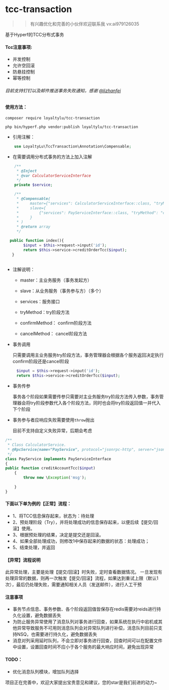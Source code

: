 # tcc-transaction

>>有兴趣优化和完善的小伙伴欢迎联系我 vx:ai979126035

基于Hyperf的TCC分布式事务



#### Tcc注意事项:
*   并发控制
*   允许空回滚
*   防悬挂控制
*   幂等控制

###### 目前支持钉钉以及邮件推送事务失败通知，感谢 <a href="https://github.com/lizhanfei" target='_blank'>@lizhanfei</a>

#### 使用方法：

`composer require loyaltylu/tcc-transaction`


`php bin/hyperf.php vendor:publish loyaltylu/tcc-transaction`


* 引用注解：

```php
    use LoyaltyLu\TccTransaction\Annotation\Compensable;
```

* 在需要调用分布式事务的方法上加入注解


```php
    /**
     * @Inject
     * @var CalculatorServiceInterface
     */
    private $service;

    /**
     * @Compensable(
     *     master={"services": CalculatorServiceInterface::class, "tryMethod": "creditOrderTcc", "confirmMethod": "confirmCreditOrderTcc", "cancelMethod": "cancelCreditOrderTcc"},
     *     slave={
     *         {"services": PayServiceInterface::class, "tryMethod": "creditAccountTcc", "confirmMethod": "confirmCreditAccountTcc", "cancelMethod": "cancelCreditAccountTcc"},
     *     }
     * )
     * @return array
     */

  public function index(){
        $input = $this->request->input('id');
        return $this->service->creditOrderTcc($input);
   }
  

```
* 注解说明：

    * master：主业务服务（事务发起方）

    * slave：从业务服务（事务参与方）（多个）

    * services：服务接口
    
    * tryMethod：try阶段方法
    
    * confirmMethod： confirm阶段方法
    
    * cancelMethod： cancel阶段方法




* 事务调用


    只需要调用主业务服务try阶段方法，事务管理器会根据各个服务返回决定执行confirm阶段还是cancel阶段
    
```php
     $input = $this->request->input('id');
     return $this->service->creditOrderTcc($input);
```


* 事务传参


    事务各个阶段如果需要传参只需要对主业务服务try阶段方法传入参数，事务管理器会将try阶段参数代入各个阶段方法，同时也会将try阶段返回值一并代入下个阶段


* 事务参与者应响应失败需要使用`throw`抛出


    目前不支持自定义失败异常，后期会考虑
    

```php
/**
 * Class CalculatorService.
 * @RpcService(name="PayService", protocol="jsonrpc-http", server="jsonrpc-http", publishTo="consul")
 */
class PayService implements PayServiceInterface
{
public function creditAccountTcc($input)
    {
        throw new \Exception('msg');
        
    }
}
```



#### 下面以下单为例的【正常】流程：

*   1、将TCC信息保存起来，状态为：待处理
*   2、预处理阶段（Try），并将处理成功的信息保存起来，以便后续【提交/回滚】使用。
*   3、根据预处理的结果，决定是提交还是回滚。
*   4、如果全部处理成功，则修改1中保存起来的数据的状态：处理成功；
*   5、结束处理，并返回

#### 【异常】流程说明

 此异常处理，主要是处理【提交/回滚】时失败，定时查看数据情况。 一旦发现有处理异常的数据，则再一次触发【提交/回滚】流程，如果达到重试上限（默认1次），最后仍处理失败，需要通知相关人员（发送邮件），进行人工干预
 
#### 注意事项

* 事务节点信息、事务参数、各个阶段返回值皆保存在redis需要对reids进行持久化设置，避免数据丢失
* 为防止服务异常使用了消息队列对事务进行回查，如果系统在执行中宕机或其他异常导致服务不可用则消息队列会对异常队列进行补偿，消息队列目前只支持NSQ，也需要进行持久化，避免数据丢失
* 消息对列采用延时队列，不会立即对事务进行回查，回查时间可以在配置文件中设置，设置回查时间不应小于各个服务的最大响应时间，避免出现异常



#### TODO：

* 优化消息队列模块，增加队列选择


项目正在完善中，欢迎大家提出宝贵意见和建议，您的star是我们前进的动力~
